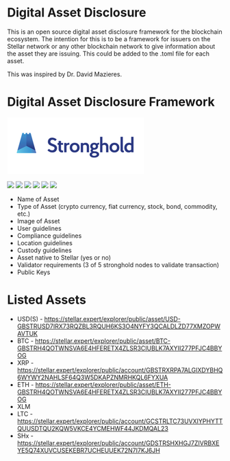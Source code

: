 # Digital Asset Disclosure

This is an open source digital asset disclosure framework for the blockchain ecosystem.  The intention for this is to be a framework for issuers on the Stellar network or any other blockchain network to give information about the asset they are issuing.  This could be added to the .toml file for each asset.

This was inspired by Dr. David Mazieres.

# Digital Asset Disclosure Framework

![](https://github.com/strongholdxchg/asset-description/blob/master/images/stronghold-logo.png)

![](https://img.shields.io/github/stars/strongholdxchg/readme.md.svg) ![](https://img.shields.io/github/forks/strongholdxchg/readme.md.svg) ![](https://img.shields.io/github/tag/strongholdxchg/readme.md.svg) ![](https://img.shields.io/github/release/strongholdxchg/readme.md.svg) ![](https://img.shields.io/github/issues/strongholdxchg/readme.md.svg) ![](https://img.shields.io/strongholdxchg/v/editor.md.svg)


- Name of Asset
- Type of Asset (crypto currency, fiat currency, stock, bond, commodity, etc.)
- Image of Asset
- User guidelines
- Compliance guidelines
- Location guidelines
- Custody guidelines
- Asset native to Stellar (yes or no)
- Validator requirements (3 of 5 stronghold nodes to validate transaction)
- Public Keys


# Listed Assets

- USD(S) - https://stellar.expert/explorer/public/asset/USD-GBSTRUSD7IRX73RQZBL3RQUH6KS3O4NYFY3QCALDLZD77XMZOPWAVTUK
- BTC - https://stellar.expert/explorer/public/asset/BTC-GBSTRH4QOTWNSVA6E4HFERETX4ZLSR3CIUBLK7AXYII277PFJC4BBYOG
- XRP - https://stellar.expert/explorer/public/account/GBSTRXRPA7ALGIXDYBHQ6WYWY2NAHLSF64Q3W5DKAPZNMRHKQL6FYXUA
- ETH - https://stellar.expert/explorer/public/asset/ETH-GBSTRH4QOTWNSVA6E4HFERETX4ZLSR3CIUBLK7AXYII277PFJC4BBYOG
- XLM
- LTC - https://stellar.expert/explorer/public/account/GCSTRLTC73UVXIYPHYTTQUUSDTQU2KQW5VKCE4YCMEHWF44JKDMQAL23
- SHx - https://stellar.expert/explorer/public/account/GDSTRSHXHGJ7ZIVRBXEYE5Q74XUVCUSEKEBR7UCHEUUEK72N7I7KJ6JH
